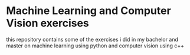 # Machine Learning and Computer Vision exercises

this repository contains some of the exercises i did in my bachelor and master on machine learning using python and computer vision using c++


